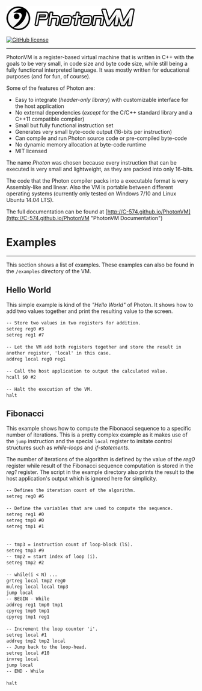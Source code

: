 ![PhotonVM_Logo](docs/images/Photon_Logo_Text.png?raw=true)

[![GitHub license](https://img.shields.io/github/license/mashape/apistatus.svg)](https://github.com/C-574/PhotonVM/blob/master/LICENSE.txt)

--------------

PhotonVM is a register-based virtual machine that is written in C++ with the goals to be very small, in code size and byte code size, while still being a fully functional interpreted language. It was mostly written for educational purposes (and for fun, of course). 

Some of the features of Photon are:

- Easy to integrate (*header-only library*) with customizable interface for the host application
- No external dependencies (*except* for the C/C++ standard library and a C++11 compatible compiler)
- Small but fully functional instruction set
- Generates very small byte-code output (16-bits per instruction)
- Can compile and run Photon source code or pre-compiled byte-code
- No dynamic memory allocation at byte-code runtime
- MIT licensed


The name *Photon* was chosen because every instruction that can be executed is very small and lightweight, as they  are packed into only 16-bits. 

The code that the Photon compiler packs into a executable format is very Assembly-like and linear. Also the VM is portable between different operating systems (currently only tested on Windows 7/10 and Linux Ubuntu 14.04 LTS).

The full documentation can be found at [http://C-574.github.io/PhotonVM](http://C-574.github.io/PhotonVM "PhotonVM Documentation")

# Examples #
------------

This section shows a list of examples. These examples can also be found in the `/examples` directory of the VM.

Hello World
-----------

This simple example is kind of the *"Hello World"* of Photon. It shows how to add two values together and print the resulting value to the screen.

	-- Store two values in two registers for addition.
	setreg reg0 #3
	setreg reg1 #7

	-- Let the VM add both registers together and store the result in another register, 'local' in this case.
	addreg local reg0 reg1
	
	-- Call the host application to output the calculated value.
	hcall $0 #2
	
	-- Halt the execution of the VM.
	halt 

Fibonacci
---------

This example shows how to compute the Fibonacci sequence to a specific number of iterations.
This is a pretty complex example as it makes use of the `jump` instruction and the special `local` register to imitate control structures such as *while-loops* and *if-statements*. 

The number of iterations of the algorithm is defined by the value of the *reg0* register while result of the Fibonacci sequence computation is stored in the *reg1* register. The script in the example directory also prints the result to the host application's output which is ignored here for simplicity.


	-- Defines the iteration count of the algorithm.
	setreg reg0 #6
	
	-- Define the variables that are used to compute the sequence.
	setreg reg1 #0
	setreg tmp0 #0
	setreg tmp1 #1
	
	
	-- tmp3 = instruction count of loop-block (lS).
	setreg tmp3 #9
	-- tmp2 = start index of loop (i).
	setreg tmp2 #2
	
	-- while(i < N) ...
	grtreg local tmp2 reg0
	mulreg local local tmp3
	jump local
	-- BEGIN - While
	addreg reg1 tmp0 tmp1
	cpyreg tmp0 tmp1
	cpyreg tmp1 reg1
	
	-- Increment the loop counter 'i'.
	setreg local #1
	addreg tmp2 tmp2 local
	-- Jump back to the loop-head.
	setreg local #10
	invreg local
	jump local
	-- END - While
	
	halt 